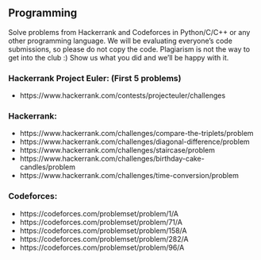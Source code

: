 ## Programming
Solve problems from Hackerrank and Codeforces in Python/C/C++ or any other programming language. We will be evaluating everyone’s code submissions, so please do not copy the code. Plagiarism is not the way to get into the club :) Show us what you did and we’ll be happy with it.

### Hackerrank Project Euler: (First 5 problems)
<ul><li>https://www.hackerrank.com/contests/projecteuler/challenges</li></ul>


### Hackerrank:
<ul>
<li>https://www.hackerrank.com/challenges/compare-the-triplets/problem</li>
<li>https://www.hackerrank.com/challenges/diagonal-difference/problem</li>
<li>https://www.hackerrank.com/challenges/staircase/problem</li>
<li>https://www.hackerrank.com/challenges/birthday-cake-candles/problem</li>
<li>https://www.hackerrank.com/challenges/time-conversion/problem</li>
</ul>


### Codeforces:
<ul>
<li>https://codeforces.com/problemset/problem/1/A</li>
<li>https://codeforces.com/problemset/problem/71/A</li>
<li>https://codeforces.com/problemset/problem/158/A</li>
<li>https://codeforces.com/problemset/problem/282/A</li>
<li>https://codeforces.com/problemset/problem/96/A</li>
</ul>
